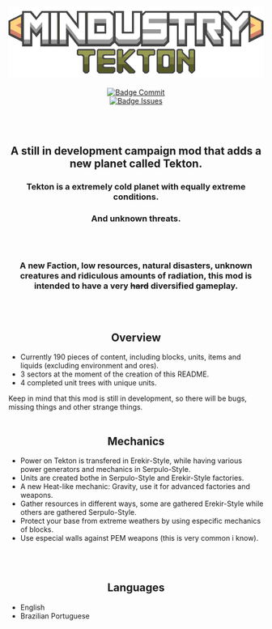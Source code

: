 <div align = center>

<br>

![Logo]
<br> <br>
[![Badge Commit]][Commits] <br>
[![Badge Issues]][Issues] <br>

<br>
<br>

## A still in development campaign mod that adds a new planet called Tekton. <br>

### Tekton is a extremely cold planet with equally extreme conditions. <br>
### And unknown threats.
<br>
<br>

### A new Faction, low resources, natural disasters, unknown creatures and ridiculous amounts of radiation, this mod is intended to have a very <s>hard</s> diversified gameplay. 
<br>
<br>

## Overview
</div>

- Currently 190 pieces of content, including blocks, units, items and liquids (excluding environment and ores).
- 3 sectors at the moment of the creation of this README.
- 4 completed unit trees with unique units.

Keep in mind that this mod is still in development, so there will be bugs, missing things and other strange things.
<br>
<br>

<div align = center>
  
## Mechanics
</div>

- Power on Tekton is transfered in Erekir-Style, while having various power generators and mechanics in Serpulo-Style.
- Units are created bothe in Serpulo-Style and Erekir-Style factories.
- A new Heat-like mechanic: Gravity, use it for advanced factories and weapons.
- Gather resources in different ways, some are gathered Erekir-Style while others are gathered Serpulo-Style.
- Protect your base from extreme weathers by using especific mechanics of blocks.
- Use especial walls against PEM weapons (this is very common i know).
<br>
<br>

<div align = center>

## Languages
</div>

- English
- Brazilian Portuguese
<br>
<br>

<div align = center>

<!----------------------------------[ Badges ]--------------------------------->

[Badge Commit]: https://img.shields.io/github/last-commit/Thepi14/Tekton?style=for-the-badge&label=Last%20Commit
[Badge Issues]: https://img.shields.io/github/issues/Thepi14/Tekton?style=for-the-badge

<!----------------------------------[ Links ]---------------------------------->
[Logo]: github/logo.png
[Banner]: github/banner.jpg
[Commits]: https://github.com/Thepi14/Tekton/commits/main
[Issues]: https://github.com/Thepi14/Tekton/issues
